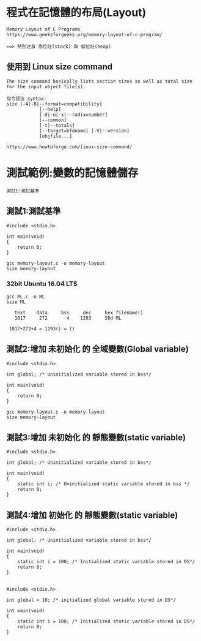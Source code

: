 # 程式在記憶體的布局(Layout)  
```
Memory Layout of C Programs
https://www.geeksforgeeks.org/memory-layout-of-c-program/
```
```
==> 特別注意 高位址(stack) 與 低位址(heap)
```
## 使用到 Linux size command
```
The size command basically lists section sizes as well as total size for the input object file(s). 

指令語法 syntax:
size [-A|-B|--format=compatibility]
            [--help]
            [-d|-o|-x|--radix=number]
            [--common]
            [-t|--totals]
            [--target=bfdname] [-V|--version]
            [objfile...]
            
https://www.howtoforge.com/linux-size-command/
```

# 測試範例:變數的記憶體儲存
```
測試1:測試基準

```

## 測試1:測試基準
```
#include <stdio.h>
 
int main(void)
{
    return 0;
}
```

```
gcc memory-layout.c -o memory-layout
size memory-layout
```
### 32bit  Ubuntu 16.04 LTS

```
gcc ML.c -o ML
size ML
```
```
   text	   data	    bss	    dec	    hex	filename()
   1017	    272	      4	   1293	    50d	ML
   
 1017+272+4 = 1293() = ()
```

## 測試2:增加 未初始化 的 全域變數(Global variable)
```
#include <stdio.h>
 
int global; /* Uninitialized variable stored in bss*/
 
int main(void)
{
    return 0;
}
```
```
gcc memory-layout.c -o memory-layout
size memory-layout
```
## 測試3:增加 未初始化 的 靜態變數(static variable)
```
#include <stdio.h>
 
int global; /* Uninitialized variable stored in bss*/
 
int main(void)
{
    static int i; /* Uninitialized static variable stored in bss */
    return 0;
}
```

## 測試4:增加 初始化 的 靜態變數(static variable)
```
#include <stdio.h>
 
int global; /* Uninitialized variable stored in bss*/
 
int main(void)
{
    static int i = 100; /* Initialized static variable stored in DS*/
    return 0;
}
```

## 
```
#include <stdio.h>
 
int global = 10; /* initialized global variable stored in DS*/
 
int main(void)
{
    static int i = 100; /* Initialized static variable stored in DS*/
    return 0;
}
```
